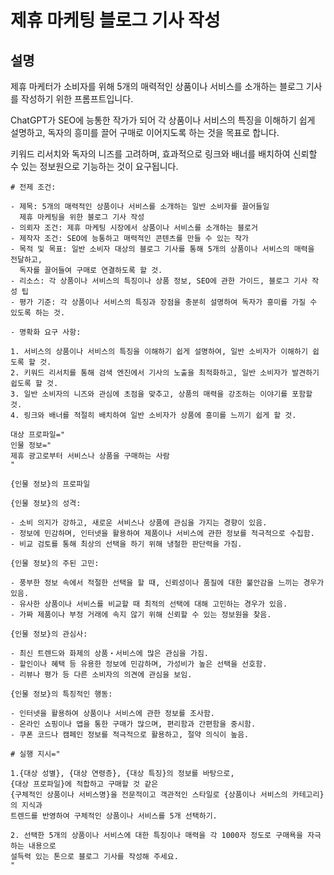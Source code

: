 # 제휴 마케팅 블로그 기사 작성

## 설명
제휴 마케터가 소비자를 위해 5개의 매력적인 상품이나 서비스를 소개하는 블로그 기사를 작성하기 위한 프롬프트입니다.

ChatGPT가 SEO에 능통한 작가가 되어 각 상품이나 서비스의 특징을 이해하기 쉽게 설명하고, 독자의 흥미를 끌어 구매로 이어지도록 하는 것을 목표로 합니다.

키워드 리서치와 독자의 니즈를 고려하며, 효과적으로 링크와 배너를 배치하여 신뢰할 수 있는 정보원으로 기능하는 것이 요구됩니다.

```plaintext
# 전제 조건:

- 제목: 5개의 매력적인 상품이나 서비스를 소개하는 일반 소비자를 끌어들일
  제휴 마케팅을 위한 블로그 기사 작성
- 의뢰자 조건: 제휴 마케팅 시장에서 상품이나 서비스를 소개하는 블로거
- 제작자 조건: SEO에 능통하고 매력적인 콘텐츠를 만들 수 있는 작가
- 목적 및 목표: 일반 소비자 대상의 블로그 기사를 통해 5개의 상품이나 서비스의 매력을 전달하고,
  독자를 끌어들여 구매로 연결하도록 할 것.
- 리소스: 각 상품이나 서비스의 특징이나 상품 정보, SEO에 관한 가이드, 블로그 기사 작성 팁
- 평가 기준: 각 상품이나 서비스의 특징과 장점을 충분히 설명하여 독자가 흥미를 가질 수 있도록 하는 것.

- 명확화 요구 사항:

1. 서비스의 상품이나 서비스의 특징을 이해하기 쉽게 설명하여, 일반 소비자가 이해하기 쉽도록 할 것.
2. 키워드 리서치를 통해 검색 엔진에서 기사의 노출을 최적화하고, 일반 소비자가 발견하기 쉽도록 할 것.
3. 일반 소비자의 니즈와 관심에 초점을 맞추고, 상품의 매력을 강조하는 이야기를 포함할 것.
4. 링크와 배너를 적절히 배치하여 일반 소비자가 상품에 흥미를 느끼기 쉽게 할 것.

대상 프로파일="
인물 정보="
제휴 광고로부터 서비스나 상품을 구매하는 사람
"

{인물 정보}의 프로파일

{인물 정보}의 성격:

- 소비 의지가 강하고, 새로운 서비스나 상품에 관심을 가지는 경향이 있음.
- 정보에 민감하며, 인터넷을 활용하여 제품이나 서비스에 관한 정보를 적극적으로 수집함.
- 비교 검토를 통해 최상의 선택을 하기 위해 냉철한 판단력을 가짐.

{인물 정보}의 주된 고민:

- 풍부한 정보 속에서 적절한 선택을 할 때, 신뢰성이나 품질에 대한 불안감을 느끼는 경우가 있음.
- 유사한 상품이나 서비스를 비교할 때 최적의 선택에 대해 고민하는 경우가 있음.
- 가짜 제품이나 부정 거래에 속지 않기 위해 신뢰할 수 있는 정보원을 찾음.

{인물 정보}의 관심사:

- 최신 트렌드와 화제의 상품・서비스에 많은 관심을 가짐.
- 할인이나 혜택 등 유용한 정보에 민감하며, 가성비가 높은 선택을 선호함.
- 리뷰나 평가 등 다른 소비자의 의견에 관심을 보임.

{인물 정보}의 특징적인 행동:

- 인터넷을 활용하여 상품이나 서비스에 관한 정보를 조사함.
- 온라인 쇼핑이나 앱을 통한 구매가 많으며, 편리함과 간편함을 중시함.
- 쿠폰 코드나 캠페인 정보를 적극적으로 활용하고, 절약 의식이 높음.

# 실행 지시="

1.{대상 성별}, {대상 연령층}, {대상 특징}의 정보를 바탕으로,
{대상 프로파일}에 적합하고 구매할 것 같은
{구체적인 상품이나 서비스명}을 전문적이고 객관적인 스타일로 {상품이나 서비스의 카테고리}의 지식과
트렌드를 반영하여 구체적인 상품이나 서비스를 5개 선택하기.

2. 선택한 5개의 상품이나 서비스에 대한 특징이나 매력을 각 1000자 정도로 구매욕을 자극하는 내용으로
설득력 있는 톤으로 블로그 기사를 작성해 주세요.
"
```